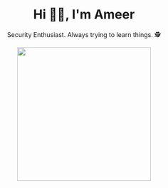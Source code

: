 <h1 align="center"> Hi 👋🏻, I'm Ameer </br> 
</h1>
<p align="center">Security Enthusiast. Always trying to learn things. 🕵️</p>

<p align="center">
<a href="https://ethicalhackers.club" target="_blank"><img width="300" src="https://media.tenor.com/1Qah7X4zx3oAAAAi/neon-cat-rainbow.gif"></a>
</p>

<p align="center">
<a href="https://www.buymeacoffee.com/ameerp" target="_blank"><img alt="" src="https://img.shields.io/badge/Help%20Me-ffdd00?style=for-the-badge&logo=buy-me-a-coffee&logoColor=black" style="vertical-align:center" /></a>
<a href="https://ethicalhackers.club" target="_blank"><img alt="" src="https://img.shields.io/badge/Website-000?logo=vercel&logoColor=yellow&style=for-the-badge" style="vertical-align:center" /></a>
<a href="https://youtube.com/EthicalHackersClub" target="_blank"><img alt="" src="https://img.shields.io/badge/YouTube-000?style=for-the-badge&logo=youtube&color=red" style="vertical-align:center" /></a>
<a href="https://twitter.com/ameerpornillos" target="_blank"><img alt="" src="https://img.shields.io/badge/Twitter-000?logo=Twitter&logoColor=1DA1F2&style=for-the-badge" style="vertical-align:center" /></a>
<a href="https://linkedin.com/in/ameerp" target="_blank"><img alt="" src="https://img.shields.io/badge/LinkedIn-000?logo=linkedin&logoColor=0A66C2&style=for-the-badge" style="vertical-align:center" /></a>
</p>





<!--
**ameerpornillos/ameerpornillos** is a ✨ _special_ ✨ repository because its `README.md` (this file) appears on your GitHub profile.

Here are some ideas to get you started:

- 🔭 I’m currently working on ...
- 🌱 I’m currently learning ...
- 👯 I’m looking to collaborate on ...
- 🤔 I’m looking for help with ...
- 💬 Ask me about ...
- 📫 How to reach me: ...
- 😄 Pronouns: ...
- ⚡ Fun fact: ...
-->
